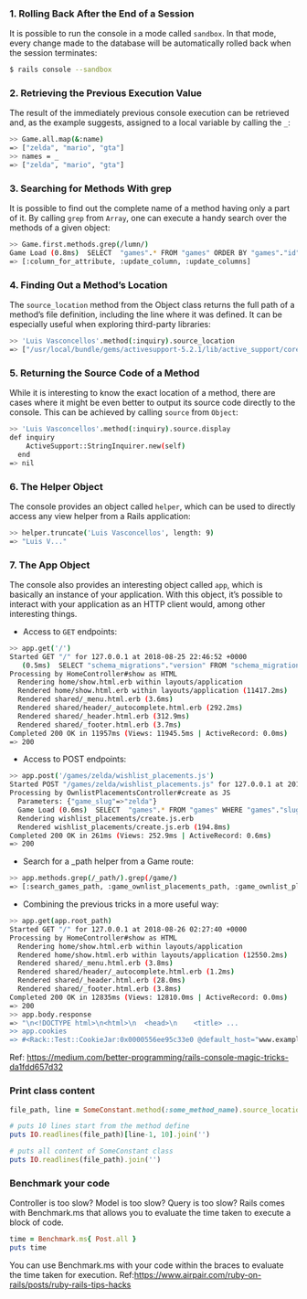 ### 1. Rolling Back After the End of a Session
It is possible to run the console in a mode called ```sandbox```. In that mode, every change made to the database will be automatically rolled back when the session terminates:
```sh
$ rails console --sandbox
```

### 2. Retrieving the Previous Execution Value
The result of the immediately previous console execution can be retrieved and, as the example suggests, assigned to a local variable by calling the ```_```:
```sh
>> Game.all.map(&:name)
=> ["zelda", "mario", "gta"]
>> names = _
=> ["zelda", "mario", "gta"]
```

### 3. Searching for Methods With grep
It is possible to find out the complete name of a method having only a part of it. By calling ```grep``` from ```Array```, one can execute a handy search over the methods of a given object:
```sh
>> Game.first.methods.grep(/lumn/)
Game Load (0.8ms)  SELECT  "games".* FROM "games" ORDER BY "games"."id" ASC LIMIT $1  [["LIMIT", 1]]
=> [:column_for_attribute, :update_column, :update_columns]
```

### 4. Finding Out a Method’s Location
The ```source_location``` method from the Object class returns the full path of a method’s file definition, including the line where it was defined. It can be especially useful when exploring third-party libraries:
```sh
>> 'Luis Vasconcellos'.method(:inquiry).source_location
=> ["/usr/local/bundle/gems/activesupport-5.2.1/lib/active_support/core_ext/string/inquiry.rb", 12]
```

### 5. Returning the Source Code of a Method
While it is interesting to know the exact location of a method, there are cases where it might be even better to output its source code directly to the console. This can be achieved by calling ```source``` from ```Object```:
```sh
>> 'Luis Vasconcellos'.method(:inquiry).source.display
def inquiry
    ActiveSupport::StringInquirer.new(self)
  end
=> nil
```

### 6. The Helper Object
The console provides an object called ```helper```, which can be used to directly access any view helper from a Rails application:
```sh
>> helper.truncate('Luis Vasconcellos', length: 9)
=> "Luis V..."
```

### 7. The App Object
The console also provides an interesting object called ```app```, which is basically an instance of your application. With this object, it’s possible to interact with your application as an HTTP client would, among other interesting things.
- Access to ```GET``` endpoints:
```sh
>> app.get('/')
Started GET "/" for 127.0.0.1 at 2018-08-25 22:46:52 +0000
   (0.5ms)  SELECT "schema_migrations"."version" FROM "schema_migrations" ORDER BY "schema_migrations"."version" ASC
Processing by HomeController#show as HTML
  Rendering home/show.html.erb within layouts/application
  Rendered home/show.html.erb within layouts/application (11417.2ms)
  Rendered shared/_menu.html.erb (3.6ms)
  Rendered shared/header/_autocomplete.html.erb (292.2ms)
  Rendered shared/_header.html.erb (312.9ms)
  Rendered shared/_footer.html.erb (3.7ms)
Completed 200 OK in 11957ms (Views: 11945.5ms | ActiveRecord: 0.0ms)
=> 200
```
- Access to POST endpoints:
```sh
>> app.post('/games/zelda/wishlist_placements.js')
Started POST "/games/zelda/wishlist_placements.js" for 127.0.0.1 at 2018-08-25 23:03:21 +0000
Processing by OwnlistPlacementsController#create as JS
  Parameters: {"game_slug"=>"zelda"}
  Game Load (0.6ms)  SELECT  "games".* FROM "games" WHERE "games"."slug" = $1 LIMIT $2  [["slug", "zelda"], ["LIMIT", 1]]
  Rendering wishlist_placements/create.js.erb
  Rendered wishlist_placements/create.js.erb (194.8ms)
Completed 200 OK in 261ms (Views: 252.9ms | ActiveRecord: 0.6ms)
=> 200
```
- Search for a _path helper from a Game route:
```sh
>> app.methods.grep(/_path/).grep(/game/)
=> [:search_games_path, :game_ownlist_placements_path, :game_ownlist_placement_path, :game_wishlist_placements_path, :game_wishlist_placement_path, :game_path]
```
- Combining the previous tricks in a more useful way:
```sh
>> app.get(app.root_path)
Started GET "/" for 127.0.0.1 at 2018-08-26 02:27:40 +0000
Processing by HomeController#show as HTML
  Rendering home/show.html.erb within layouts/application
  Rendered home/show.html.erb within layouts/application (12550.2ms)
  Rendered shared/_menu.html.erb (3.8ms)
  Rendered shared/header/_autocomplete.html.erb (1.2ms)
  Rendered shared/_header.html.erb (28.0ms)
  Rendered shared/_footer.html.erb (3.8ms)
Completed 200 OK in 12835ms (Views: 12810.0ms | ActiveRecord: 0.0ms)
=> 200
>> app.body.response
=> "\n<!DOCTYPE html>\n<html>\n  <head>\n    <title> ...
>> app.cookies
=> #<Rack::Test::CookieJar:0x0000556ee95c33e0 @default_host="www.example.com", @cookies=[#<Rack::Test::Cookie:0x0000556eeb72b2d0 @default_host="www.example.com", ...
```
Ref: https://medium.com/better-programming/rails-console-magic-tricks-da1fdd657d32

### Print class content
```ruby
file_path, line = SomeConstant.method(:some_method_name).source_location

# puts 10 lines start from the method define
puts IO.readlines(file_path)[line-1, 10].join('')

# puts all content of SomeConstant class
puts IO.readlines(file_path).join('')
```

### Benchmark your code
Controller is too slow? Model is too slow? Query is too slow? Rails comes with Benchmark.ms that allows you to evaluate the time taken to execute a block of code.
```ruby
time = Benchmark.ms{ Post.all }
puts time
```
You can use Benchmark.ms with your code within the braces to evaluate the time taken for execution.
Ref:https://www.airpair.com/ruby-on-rails/posts/ruby-rails-tips-hacks
